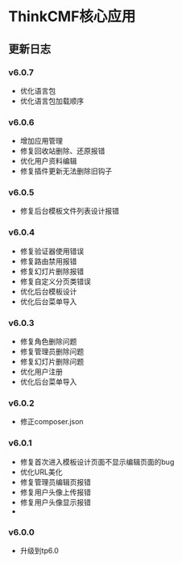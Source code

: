 # ThinkCMF核心应用

## 更新日志
### v6.0.7
* 优化语言包
* 优化语言包加载顺序

### v6.0.6
* 增加应用管理
* 修复回收站删除、还原报错
* 优化用户资料编辑
* 修复插件更新无法删除旧钩子

### v6.0.5
* 修复后台模板文件列表设计报错

### v6.0.4
* 修复验证器使用错误
* 修复路由禁用报错
* 修复幻灯片删除报错
* 修复自定义分页类错误  
* 优化后台模板设计
* 优化后台菜单导入

### v6.0.3
* 修复角色删除问题
* 修复管理员删除问题
* 修复幻灯片删除问题
* 优化用户注册
* 优化后台菜单导入

### v6.0.2
* 修正composer.json

### v6.0.1
* 修复首次进入模板设计页面不显示编辑页面的bug
* 优化URL美化
* 修复管理员编辑页报错
* 修复用户头像上传报错
* 修复用户头像显示报错
* 
### v6.0.0
* 升级到tp6.0

